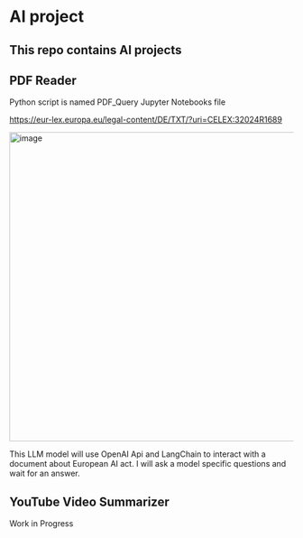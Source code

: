 # AI project
## This repo contains AI projects
## PDF Reader
Python script is named PDF_Query Jupyter Notebooks file

https://eur-lex.europa.eu/legal-content/DE/TXT/?uri=CELEX:32024R1689

<img width="548" alt="image" src="https://github.com/user-attachments/assets/0b8107f7-c7d3-436e-9747-d68cffadec4b">

This LLM model will use OpenAI Api and LangChain to interact with a document about European AI act. I will ask a model specific questions and wait for an answer.
## YouTube Video Summarizer 
Work in Progress
